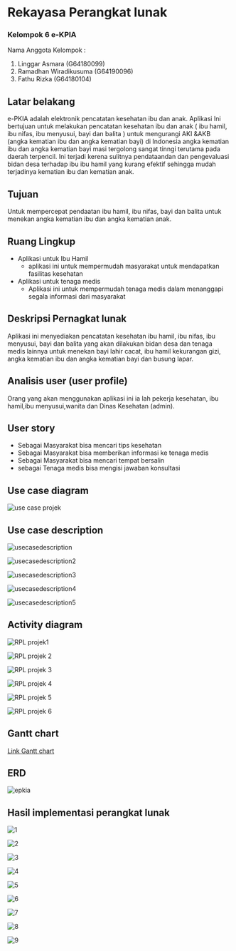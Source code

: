 # Rekayasa Perangkat lunak
  ### Kelompok 6 e-KPIA
 
Nama Anggota Kelompok :
1. Linggar Asmara (G64180099)
2. Ramadhan Wiradikusuma (G64190096)
3. Fathu Rizka (G64180104)

## Latar belakang
   e-PKIA adalah elektronik pencatatan kesehatan ibu dan anak. Aplikasi Ini bertujuan untuk melakukan pencatatan kesehatan ibu dan anak ( ibu hamil, ibu nifas, ibu menyusui, bayi dan balita ) untuk mengurangi AKI &AKB (angka kematian ibu dan angka kematian bayi) di Indonesia angka kematian ibu dan angka kematian bayi masi tergolong sangat tinngi terutama pada daerah terpencil. Ini terjadi kerena sulitnya pendataandan dan pengevaluasi bidan desa terhadap ibu ibu hamil yang kurang efektif sehingga mudah terjadinya kematian ibu dan kematian anak.
   
## Tujuan
  Untuk mempercepat pendaatan ibu hamil, ibu nifas, bayi dan balita untuk menekan angka kematian ibu dan angka kematian anak.
  
## Ruang Lingkup
 * Aplikasi untuk Ibu Hamil
    * aplikasi ini untuk mempermudah masyarakat untuk mendapatkan fasilitas kesehatan
  * Aplikasi untuk tenaga medis
    * Aplikasi ini untuk mempermudah tenaga medis dalam menanggapi segala informasi dari masyarakat 

## Deskripsi Pernagkat lunak
  Aplikasi ini menyediakan pencatatan kesehatan ibu hamil, ibu nifas, ibu menyusui, bayi dan balita yang akan dilakukan bidan desa dan tenaga medis lainnya  untuk menekan bayi lahir cacat, ibu hamil kekurangan gizi, angka kematian ibu dan angka kematian bayi dan busung lapar.
  
## Analisis user (user profile)
  Orang yang akan menggunakan aplikasi ini ia lah pekerja kesehatan, ibu hamil,ibu menyusui,wanita dan Dinas Kesehatan (admin).
## User story 
  * Sebagai Masyarakat bisa mencari tips kesehatan
  * Sebagai Masyarakat bisa memberikan informasi ke tenaga medis
  * Sebagai Masyarakat bisa mencari tempat bersalin
  * sebagai Tenaga medis bisa mengisi jawaban konsultasi
## Use case diagram
![use case projek](https://user-images.githubusercontent.com/60084504/82154836-ca060880-989a-11ea-910f-52d0a0caff1b.jpg)

## Use case description 
![usecasedescription](https://user-images.githubusercontent.com/60084504/82155023-37666900-989c-11ea-880e-00dd65a8ca5c.png)

![usecasedescription2](https://user-images.githubusercontent.com/60084504/82155027-4a793900-989c-11ea-8278-fa1dcdb1961b.png)

![usecasedescription3](https://user-images.githubusercontent.com/60084504/82155145-ef941180-989c-11ea-8afe-88cebc3439e1.png)


![usecasedescription4](https://user-images.githubusercontent.com/60084504/82155157-0a668600-989d-11ea-9801-3145e6a0a2af.png)

![usecasedescription5](https://user-images.githubusercontent.com/60084504/82155161-12bec100-989d-11ea-8bb9-f4e501b1e6a6.png)

## Activity diagram
![RPL projek1](https://user-images.githubusercontent.com/60084504/82155310-3df5e000-989e-11ea-9a1b-10a8c434f7a8.jpg)

![RPL projek 2](https://user-images.githubusercontent.com/60084504/82155317-4221fd80-989e-11ea-9571-49107c407fe6.jpg)

![RPL projek 3](https://user-images.githubusercontent.com/60084504/82155321-43532a80-989e-11ea-9ed1-aa7c048534ce.jpg)

![RPL projek 4](https://user-images.githubusercontent.com/60084504/82155322-44845780-989e-11ea-9508-7169adbe7488.jpg)

![RPL projek 5](https://user-images.githubusercontent.com/60084504/82155324-45b58480-989e-11ea-9129-d1b47ac47408.jpg)

![RPL projek 6](https://user-images.githubusercontent.com/60084504/82155325-464e1b00-989e-11ea-95e4-ac8cbccae732.jpg)



## Gantt chart
[Link Gantt chart](https://prod.teamgantt.com/gantt/schedule/?ids=2122781#&ids=2122781&user=&custom=&company=&hide_completed=false&date_filter=&color_filter=)

## ERD
![epkia](https://user-images.githubusercontent.com/60084504/82163687-f5a6e400-98d6-11ea-9409-09e168836ca7.png)


## Hasil implementasi perangkat lunak
![1](https://user-images.githubusercontent.com/60084504/85273793-47c7c000-b4a8-11ea-8140-b7b57f6382e6.jpg)

![2](https://user-images.githubusercontent.com/60084504/85273834-544c1880-b4a8-11ea-9458-63446ec1dd99.jpg)

![3](https://user-images.githubusercontent.com/60084504/85273866-5e6e1700-b4a8-11ea-9c72-cbbb59f4fd13.jpg)

![4](https://user-images.githubusercontent.com/60084504/85273874-60d07100-b4a8-11ea-982e-a556edc74eb2.jpg)

![5](https://user-images.githubusercontent.com/60084504/85273910-6ded6000-b4a8-11ea-8c62-269586c7268a.jpg)

![6](https://user-images.githubusercontent.com/60084504/85273913-6e85f680-b4a8-11ea-852c-1be7a217a287.jpg)


![7](https://user-images.githubusercontent.com/60084504/85273915-6f1e8d00-b4a8-11ea-9744-902cbad90a6f.jpg)

![8](https://user-images.githubusercontent.com/60084504/85273919-6fb72380-b4a8-11ea-9c5c-ba42f170fba5.jpg)


![9](https://user-images.githubusercontent.com/60084504/85273920-7180e700-b4a8-11ea-85ed-2bef542806f5.jpg)
